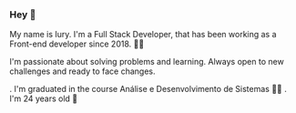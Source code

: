 ### Hey 👋

My name is Iury. I'm a Full Stack Developer, that has been working as a Front-end developer since 2018. 👨‍💻

I'm passionate about solving problems and learning. Always open to new challenges and ready to face changes.

. I'm graduated in the course Análise e Desenvolvimento de Sistemas 👨‍🎓
. I'm 24 years old 👦

<!--
**iurylemos/iurylemos** is a ✨ _special_ ✨ repository because its `README.md` (this file) appears on your GitHub profile.

Here are some ideas to get you started:

- 🔭 I’m currently working on ...
- 🌱 I’m currently learning ...
- 👯 I’m looking to collaborate on ...
- 🤔 I’m looking for help with ...
- 💬 Ask me about ...
- 📫 How to reach me: ...
- 😄 Pronouns: ...
- ⚡ Fun fact: ...
-->
